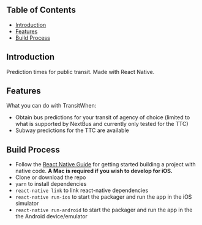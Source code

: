 <!-- START doctoc generated TOC please keep comment here to allow auto update -->
<!-- DON'T EDIT THIS SECTION, INSTEAD RE-RUN doctoc TO UPDATE -->
## Table of Contents

- [Introduction](#introduction)
- [Features](#features)
- [Build Process](#build-process)

<!-- END doctoc generated TOC please keep comment here to allow auto update -->

## Introduction

Prediction times for public transit.  Made with React Native.

## Features

What you can do with TransitWhen:

* Obtain bus predictions for your transit of agency of choice (limited to what is supported by NextBus and currently only tested for the TTC)
* Subway predictions for the TTC are available

## Build Process

- Follow the [React Native Guide](https://facebook.github.io/react-native/docs/getting-started.html) for getting started building a project with native code. **A Mac is required if you wish to develop for iOS.**
- Clone or download the repo
- `yarn` to install dependencies
- `react-native link` to link react-native dependencies
- `react-native run-ios` to start the packager and run the app in the iOS simulator
- `react-native run-android` to start the packager and run the app in the the Android device/emulator
